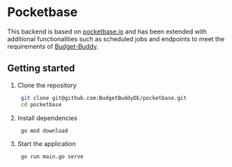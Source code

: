 # Pocketbase

This backend is based on [pocketbase.io](https://pocketbase.io) and has been extended with additional functionalities such as scheduled jobs and endpoints to meet the requirements of [Budget-Buddy](https://budget-buddy.de).

## Getting started

1. Clone the repository
   ```bash
    git clone git@github.com:BudgetBuddyDE/pocketbase.git
    cd pocketbase
   ```
2. Install dependencies
   ```bash
    go mod download
   ```
3. Start the application

   ```bash
    go run main.go serve
   ```
